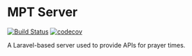 # MPT Server

[![Build Status](https://travis-ci.org/MalaysiaPrayerTimes/server.svg?branch=master)](https://travis-ci.org/MalaysiaPrayerTimes/server)
[![codecov](https://codecov.io/gh/MalaysiaPrayerTimes/server/branch/master/graph/badge.svg)](https://codecov.io/gh/MalaysiaPrayerTimes/server)

A Laravel-based server used to provide APIs for prayer times.
